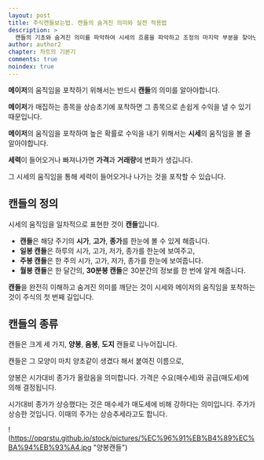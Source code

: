```yaml
---
layout: post
title: 주식캔들보는법. 캔들의 숨겨진 의미와 실전 적용법
description: >
  캔들의 기초와 숨겨진 의미를 파악하여 시세의 흐름을 파악하고 조정의 마지막 부분을 찾아낸다.
author: author2
chapter: 차트의 기본기
comments: true
noindex: true
---
```


**메이저**의 움직임을 포착하기 위해서는 반드시 **캔들**의 의미를 알아야합니다.

**메이저**가 매집하는 종목을 상승초기에 포착하면 그 종목으로 손쉽게 수익을 낼 수 있기 때문입니다.

**메이저**의 움직임을 포착하여 높은 확률로 수익을 내기 위해서는 **시세**의 움직임을 볼 줄 알아야합니다.

**세력**이 들어오거나 빠져나가면 **가격**과 **거래량**에 변화가 생깁니다.

그 시세의 움직임을 통해 세력이 들어오거나 나가는 것을 포착할 수 있습니다.

## 캔들의 정의

시세의 움직임을 일차적으로 표현한 것이 **캔들**입니다.

- **캔들**은 해당 주기의 **시가**, **고가**, **종가**를 한눈에 볼 수 있게 해줍니다.
- **일봉 캔들**은 하루의 시가, 고가, 저가, 종가를 한눈에 보여주고,
- **주봉 캔들**은 한 주의 시가, 고가, 저가, 종가를 한눈에 보여줍니다.
- **월봉 캔들**은 한 달간의, **30분봉 캔들**은 30분간의 정보를 한 번에 알게 해줍니다.

**캔들**을 완전히 이해하고 숨겨진 의미를 깨닫는 것이 시세와 메이저의 움직임을 포착하는 것이 주식의 첫 번째 길입니다.

## 캔들의 종류

캔들은 크게 세 가지, **양봉**, **음봉**, **도지** 캔들로 나누어집니다.

캔들은 그 모양이 마치 양초같이 생겼다 해서 붙여진 이름으로,

양봉은 시가대비 종가가 올랐음을 의미합니다. 가격은 수요(매수세)와 공급(매도세)에 의해 결정됩니다.

시가대비 종가가 상승했다는 것은 매수세가 매도세에 비해 강하다는 의미입니다. 주가가 상승한 것입니다. 이때의 주가는 상승추세라고도 합니다.

!(https://opqrstu.github.io/stock/pictures/%EC%96%91%EB%B4%89%EC%BA%94%EB%93%A4.jpg "양봉캔들")
